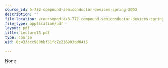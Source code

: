 ```yaml
---
course_id: 6-772-compound-semiconductor-devices-spring-2003
description: ''
file_location: /coursemedia/6-772-compound-semiconductor-devices-spring-2003/0c4333cc569bbf51fc7e236993bd8415_Lecture15.pdf
file_type: application/pdf
layout: pdf
title: Lecture15.pdf
type: course
uid: 0c4333cc569bbf51fc7e236993bd8415

---
```

None